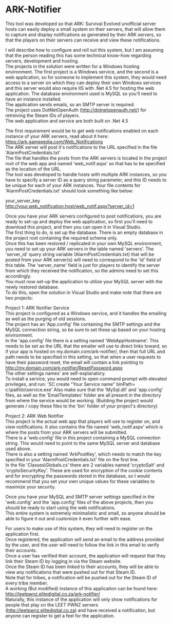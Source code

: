 # ARK-Notifier
This tool was developed so that ARK: Survival Evolved unofficial server hosts can easily deploy a small system on their servers, that will allow them to capture and display notifications as generated by their ARK servers, so that the players on their servers can receive and view these notifications.  

I will describe how to configure and roll out this system, but I am assuming that the person reading this has some technical know-how regarding servers, development and hosting.  
The projects in the solution were written for a Windows hosting environment. The first project is a Windows service, and the second is a web application, so for someone to implement this system, they would need access to a server on which they can deploy their own Windows services and this server would also require IIS with .Net 4.5 for hosting the web application.
The database environment used is MySQL so you'll need to have an instance installed.  
The application sends emails, so an SMTP server is required.  
The project uses DotNetOpenAuth (http://dotnetopenauth.net/) for retreiving the Steam IDs of players.  
The web application and service are both built on .Net 4.5    

The first requirement would be to get web notifications enabled on each instance of your ARK servers, read about it here: https://ark.gamepedia.com/Web_Notifications  
The ARK server will post it's notifications to the URL specified in the file 'AlarmPostCredentials.txt'  
The file that handles the posts from the ARK servers is located in the project root of the web app and named 'web_notif.aspx' so that has to be specified as the location of the URL.  
The tool was developed to handle hosts with multiple ARK instances, so you have to specify a server ID as a query string parameter, and this ID needs to be unique for each of your ARK instances.
Your file contents for 'AlarmPostCredentials.txt' should look something like below:  

your_server_key  
http://your.web_notification.host/web_notif.aspx?server_id=1  

Once you have your ARK servers configured to post notifications, you are ready to set-up and deploy the web application, so first you'll need to download this project, and then you can open it in Visual Studio.  
The first thing to do, is set up the database. There is an empty database in the project root containing the required schema only.  
Once this has been restored / replicated in your own MySQL environment, you need to set up your ARK servers in the table named 'servers'. The 'server_id' query string variable (AlarmPostCredentials.txt) that will be posted from your ARK server(s) will need to correspond to the 'id' field of this table. The 'server_name' field is just for players to identify the server from which they received the notification, so the admins need to set this accordingly.  
You must now set-up the application to utilize your MySQL server with the newly restored database.  
To do this, open the solution in Visual Studio and make note that there are two projects:  

Project 1: ARK Notifier Service  
This project is configured as a Windows service, and it handles the emailing as well as the purging of old sessions.  
The project has an 'App.config' file containing the SMTP settings and the MySQL connection string, so be sure to set these up based on your hosting environment.  
In the 'app.config' file there is a setting named 'WebAppHostname'. This needs to be set as the URL that the emailer will use to direct links toward, so if your app is hosted on my.domain.com/ark-notifier/, then that full URL and path needs to be specified in this setting, so that when a user requests to have their password reset, the email will contain a link pointing to http://my.domain.com/ark-notifier/ResetPassword.aspx  
The other settings names' are self-explanatory.  
To install a service, you would need to open command prompt with elevated privileges, and run: 'SC create "Your Service name" binPath= c:\path\to\service.exe'
Also make sure that the 'MySql.dll' and 'app.config' files, as well as the 'EmailTemplates' folder are all present in the directory from where the service would be working. (Building the project would generate / copy these files to the 'bin' folder of your project's directory)
  
Project 2: ARK Web Notifier  
This project is the actual web app that players will use to register on, and view notifications. It also contains the file named 'web_notif.aspx' which is where the posts from your ARK servers will be submitted.  
There is a 'web.config' file in this project containing a MySQL connection string. This would need to point to the same MySQL server and database used above.  
There is also a setting named 'ArkPostKey', which needs to match the key specified in your 'AlarmPostCredentials.txt' file on the first line.  
In the file 'Classes\Globals.cs' there are 2 variables named 'cryptoSalt' and 'cryptoSecurityKey'. These are used for encryption of the cookie contents and for encrypting the passwords stored in the database, so I would recommend that you set your own unique values for these variables to maximize your security.  
  
Once you have your MySQL and SMTP server settings specified in the 'web.config' and the 'app.config' files of the above projects, then you should be ready to start using the web notifications.  
This entire system is extremely minimalistic and small, so anyone should be able to figure it out and customize it even further with ease.  

For users to make use of this system, they will need to register on the application first.  
Once registered, the application will send an email to the address provided by the user, and the user will need to follow the link in this email to verify their accounts.  
Once a user has verified their account, the application will request that they link their Steam ID by logging in via the Steam website.  
Once the Steam ID has been linked to their accounts, they will be able to view any notifications that were pushed out for that Steam ID.  
Note that for tribes, a notification will be pushed out for the Steam ID of every tribe member.  
A working (But modified) instance of this application can be found here: http://leetpwnz.elitedigital.co.za/ark-notifier/  
Naturally, this instance of the application will only show notifications for people that play on the LEET PWNZ servers (http://leetpwnz.elitedigital.co.za) and have received a notification, but anyone can register to get a feel for the application.
